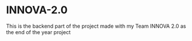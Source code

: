 # INNOVA-2.0
This is the backend part of the project made with my Team INNOVA 2.0 as the end of the year project
